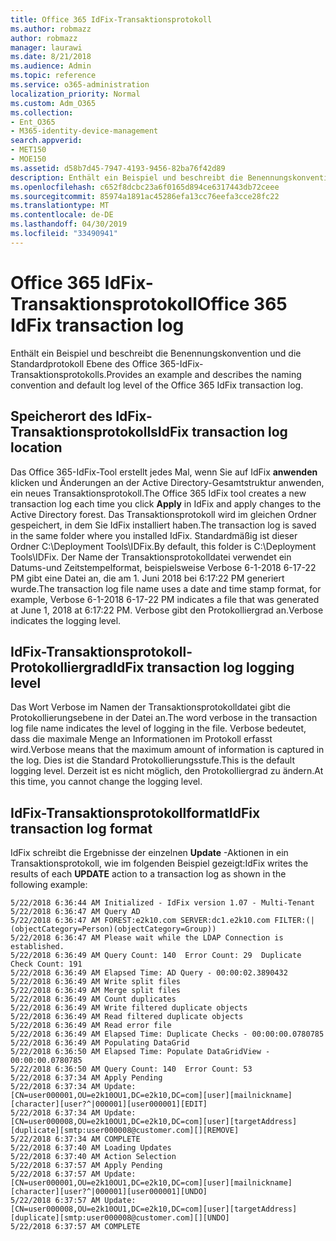 ```yaml
---
title: Office 365 IdFix-Transaktionsprotokoll
ms.author: robmazz
author: robmazz
manager: laurawi
ms.date: 8/21/2018
ms.audience: Admin
ms.topic: reference
ms.service: o365-administration
localization_priority: Normal
ms.custom: Adm_O365
ms.collection:
- Ent_O365
- M365-identity-device-management
search.appverid:
- MET150
- MOE150
ms.assetid: d58b7d45-7947-4193-9456-82ba76f42d89
description: Enthält ein Beispiel und beschreibt die Benennungskonvention und die Standardprotokoll Ebene des Office 365-IdFix-Transaktionsprotokolls.
ms.openlocfilehash: c652f8dcbc23a6f0165d894ce6317443db72ceee
ms.sourcegitcommit: 85974a1891ac45286efa13cc76eefa3cce28fc22
ms.translationtype: MT
ms.contentlocale: de-DE
ms.lasthandoff: 04/30/2019
ms.locfileid: "33490941"
---
```

# <a name="office-365-idfix-transaction-log"></a><span data-ttu-id="635ea-103">Office 365 IdFix-Transaktionsprotokoll</span><span class="sxs-lookup"><span data-stu-id="635ea-103">Office 365 IdFix transaction log</span></span>

<span data-ttu-id="635ea-104">Enthält ein Beispiel und beschreibt die Benennungskonvention und die Standardprotokoll Ebene des Office 365-IdFix-Transaktionsprotokolls.</span><span class="sxs-lookup"><span data-stu-id="635ea-104">Provides an example and describes the naming convention and default log level of the Office 365 IdFix transaction log.</span></span>
  
## <a name="idfix-transaction-log-location"></a><span data-ttu-id="635ea-105">Speicherort des IdFix-Transaktionsprotokolls</span><span class="sxs-lookup"><span data-stu-id="635ea-105">IdFix transaction log location</span></span>

<span data-ttu-id="635ea-106">Das Office 365-IdFix-Tool erstellt jedes Mal, wenn Sie auf IdFix **anwenden** klicken und Änderungen an der Active Directory-Gesamtstruktur anwenden, ein neues Transaktionsprotokoll.</span><span class="sxs-lookup"><span data-stu-id="635ea-106">The Office 365 IdFix tool creates a new transaction log each time you click **Apply** in IdFix and apply changes to the Active Directory forest.</span></span> <span data-ttu-id="635ea-107">Das Transaktionsprotokoll wird im gleichen Ordner gespeichert, in dem Sie IdFix installiert haben.</span><span class="sxs-lookup"><span data-stu-id="635ea-107">The transaction log is saved in the same folder where you installed IdFix.</span></span> <span data-ttu-id="635ea-108">Standardmäßig ist dieser Ordner C:\Deployment Tools\IDFix.</span><span class="sxs-lookup"><span data-stu-id="635ea-108">By default, this folder is C:\Deployment Tools\IDFix.</span></span> <span data-ttu-id="635ea-109">Der Name der Transaktionsprotokolldatei verwendet ein Datums-und Zeitstempelformat, beispielsweise Verbose 6-1-2018 6-17-22 PM gibt eine Datei an, die am 1. Juni 2018 bei 6:17:22 PM generiert wurde.</span><span class="sxs-lookup"><span data-stu-id="635ea-109">The transaction log file name uses a date and time stamp format, for example, Verbose 6-1-2018 6-17-22 PM indicates a file that was generated at June 1, 2018 at 6:17:22 PM.</span></span> <span data-ttu-id="635ea-110">Verbose gibt den Protokolliergrad an.</span><span class="sxs-lookup"><span data-stu-id="635ea-110">Verbose indicates the logging level.</span></span> 
  
## <a name="idfix-transaction-log-logging-level"></a><span data-ttu-id="635ea-111">IdFix-Transaktionsprotokoll-Protokolliergrad</span><span class="sxs-lookup"><span data-stu-id="635ea-111">IdFix transaction log logging level</span></span>

<span data-ttu-id="635ea-112">Das Wort Verbose im Namen der Transaktionsprotokolldatei gibt die Protokollierungsebene in der Datei an.</span><span class="sxs-lookup"><span data-stu-id="635ea-112">The word verbose in the transaction log file name indicates the level of logging in the file.</span></span> <span data-ttu-id="635ea-113">Verbose bedeutet, dass die maximale Menge an Informationen im Protokoll erfasst wird.</span><span class="sxs-lookup"><span data-stu-id="635ea-113">Verbose means that the maximum amount of information is captured in the log.</span></span> <span data-ttu-id="635ea-114">Dies ist die Standard Protokollierungsstufe.</span><span class="sxs-lookup"><span data-stu-id="635ea-114">This is the default logging level.</span></span> <span data-ttu-id="635ea-115">Derzeit ist es nicht möglich, den Protokolliergrad zu ändern.</span><span class="sxs-lookup"><span data-stu-id="635ea-115">At this time, you cannot change the logging level.</span></span>
  
## <a name="idfix-transaction-log-format"></a><span data-ttu-id="635ea-116">IdFix-Transaktionsprotokollformat</span><span class="sxs-lookup"><span data-stu-id="635ea-116">IdFix transaction log format</span></span>

<span data-ttu-id="635ea-117">IdFix schreibt die Ergebnisse der einzelnen **Update** -Aktionen in ein Transaktionsprotokoll, wie im folgenden Beispiel gezeigt:</span><span class="sxs-lookup"><span data-stu-id="635ea-117">IdFix writes the results of each **UPDATE** action to a transaction log as shown in the following example:</span></span>
  
```
5/22/2018 6:36:44 AM Initialized - IdFix version 1.07 - Multi-Tenant
5/22/2018 6:36:47 AM Query AD
5/22/2018 6:36:47 AM FOREST:e2k10.com SERVER:dc1.e2k10.com FILTER:(|(objectCategory=Person)(objectCategory=Group))
5/22/2018 6:36:47 AM Please wait while the LDAP Connection is established.
5/22/2018 6:36:49 AM Query Count: 140  Error Count: 29  Duplicate Check Count: 191
5/22/2018 6:36:49 AM Elapsed Time: AD Query - 00:00:02.3890432
5/22/2018 6:36:49 AM Write split files
5/22/2018 6:36:49 AM Merge split files
5/22/2018 6:36:49 AM Count duplicates
5/22/2018 6:36:49 AM Write filtered duplicate objects
5/22/2018 6:36:49 AM Read filtered duplicate objects
5/22/2018 6:36:49 AM Read error file
5/22/2018 6:36:49 AM Elapsed Time: Duplicate Checks - 00:00:00.0780785
5/22/2018 6:36:49 AM Populating DataGrid
5/22/2018 6:36:50 AM Elapsed Time: Populate DataGridView - 00:00:00.0780785
5/22/2018 6:36:50 AM Query Count: 140  Error Count: 53
5/22/2018 6:37:34 AM Apply Pending
5/22/2018 6:37:34 AM Update: [CN=user000001,OU=e2k10OU1,DC=e2k10,DC=com][user][mailnickname][character][user?^|000001][user000001][EDIT]
5/22/2018 6:37:34 AM Update: [CN=user000008,OU=e2k10OU1,DC=e2k10,DC=com][user][targetAddress][duplicate][smtp:user000008@customer.com][][REMOVE]
5/22/2018 6:37:34 AM COMPLETE
5/22/2018 6:37:40 AM Loading Updates
5/22/2018 6:37:40 AM Action Selection
5/22/2018 6:37:57 AM Apply Pending
5/22/2018 6:37:57 AM Update: [CN=user000001,OU=e2k10OU1,DC=e2k10,DC=com][user][mailnickname][character][user?^|000001][user000001][UNDO]
5/22/2018 6:37:57 AM Update: [CN=user000008,OU=e2k10OU1,DC=e2k10,DC=com][user][targetAddress][duplicate][smtp:user000008@customer.com][][UNDO]
5/22/2018 6:37:57 AM COMPLETE

```